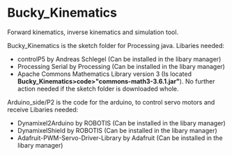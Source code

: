 # Bucky_Kinematics
 Forward kinematics, inverse kinematics and simulation tool.

Bucky_Kinematics is the sketch folder for Processing java.
Libaries needed:
- controlP5 by Andreas Schlegel (Can be installed in the libary manager)
- Processing Serial by Processing (Can be installed in the libary manager)
- Apache Commons Mathematics Library version 3 (Is located **Bucky_Kinematics>code>"commons-math3-3.6.1.jar"**). No further action needed if the sketch folder is downloaded whole. 


Arduino_side/P2 is the code for the arduino, to control servo motors and receive
Libaries needed:
- Dynamixel2Arduino by ROBOTIS (Can be installed in the libary manager)
- DynamixelShield by ROBOTIS (Can be installed in the libary manager)
- Adafruit-PWM-Servo-Driver-Library by Adafruit (Can be installed in the libary manager)

